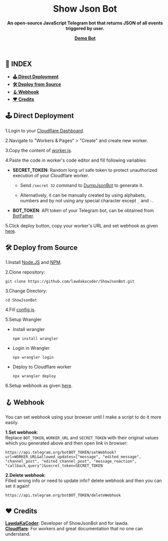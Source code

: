 <div align="center"><h1>Show Json Bot</h1>
<b>An open-source JavaScript Telegram bot that returns JSON of all events triggered by user.</b>

<a href="https://t.me/DumpJsonBot"><b>Demo Bot</b></a>
</div><br>

## **📑 INDEX**
* [**🕹 Direct Deployment**](#direct-deployment)
* [**🛠️ Deploy from Source**](#deploy-from-source)
* [**🪝 Webhook**](#webhook)
* [**❤️ Credits**](#credits)

<a name="direct-deployment"></a>

## **🕹 Direct Deployment**

1.Login to your [Cloudflare Dashboard](https://dash.cloudflare.com/).

2.Navigate to "Workers & Pages" > "Create" and create new worker.

3.Copy the content of [worker.js](https://github.com/lawdakacoder/ShowJsonBot/blob/main/worker.js).

4.Paste the code in worker's code editor and fill following variables:
  * **SECRET_TOKEN**: Random long url safe token to protect unauthorized execution of your Cloudflare worker.

      * Send `/secret 32` command to [DumpJsonBot](https://t.me/DumpJsonBot) to generate it.

      * Alternatively, it can be manually created by using alphabets, numbers and by not using any special character except `_` and `-`.

  * **BOT_TOKEN**: API token of your Telegram bot, can be obtained from [BotFather](https://t.me/BotFather).

5.Click deploy button, copy your worker's URL and set webhook as given [here](#webhook).

<a name="deploy-from-source"></a>

## **🛠️ Deploy from Source**

1.Install [Node.JS](https://nodejs.org/en/download/package-manager) and [NPM](https://docs.npmjs.com/downloading-and-installing-node-js-and-npm).

2.Clone repository:
```
git clone https://github.com/lawdakacoder/ShowJsonBot.git
```

3.Change Directory:
```
cd ShowJsonBot
```

4.Fill [config.js](https://github.com/lawdakacoder/ShowJsonBot/blob/main/src/config.js).

5.Setup Wrangler
  * Install wrangler

    ```
    npm install wrangler
    ```
  * Login in Wrangler

    ```
    npx wrangler login
    ```
  * Deploy to Cloudflare worker

    ```
    npx wrangler deploy
    ```

6.Setup webhook as given [here](#webhook).

<a name="webhook"></a>

## **🪝 Webhook**
You can set webhook using your browser until I make a script to do it more easily.

**1.Set webhook**:<br>
Replace `BOT_TOKEN`, `WORKER_URL` and `SECRET_TOKEN` with their original values which you generated above and then open link in browser:
```
https://api.telegram.org/botBOT_TOKEN/setWebhook?url=WORKER_URL&allowed_updates=["message", "edited_message", "channel_post", "edited_channel_post", "message_reaction", "callback_query"]&secret_token=SECRET_TOKEN
```

**2.Delete webhook**:<br>
Filled wrong info or need to update info? delete webhook and then you can set it again!
```
https://api.telegram.org/botBOT_TOKEN/deleteWebhook
```

<a name="credits"></a>

## **❤️ Credits**
[**LawdaKaCoder**](https://github.com/lawdakacoder): Developer of ShowJsonBot and for lawda.<br>
[**Cloudflare**](https://cloudflare.com): For workers and great documentation that no one can understand.
